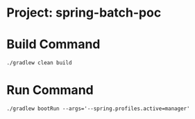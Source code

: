 # Project: spring-batch-poc

# Build Command
    ./gradlew clean build

# Run Command
    ./gradlew bootRun --args='--spring.profiles.active=manager'